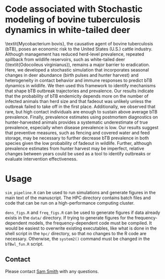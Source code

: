 # Code associated with Stochastic modeling of bovine tuberculosis dynamics in white-tailed deer

\textit{Mycobacterium bovis}, the causative agent of bovine tuberculosis (bTB), poses an economic risk to the United States (U.S.) cattle industry. Although management has reduced herd-level prevalence, repeated spillback from wildlife reservoirs, such as white-tailed deer (\textit{Odocoileus virginianus}), remains a major barrier to eradication. Here, we developed a stochastic simulation that incorporates seasonal changes in deer abundance (birth pulses and hunter harvest) and heterogeneity in contact behavior and immune responses to predict bTB dynamics in wildlife. We then used this framework to identify mechanisms that shape bTB outbreak trajectories and prevalence. Our results indicate that the probability of bTB endemicity depends more on the number of infected animals than herd size and that fadeout was unlikely unless the outbreak failed to take off in the first place. Additionally, we observed that rare, but high contact individuals are enough to sustain above average bTB prevalence. Finally, prevalence estimates using postmortem diagnostics on hunter-harvested animals provides a systematic underestimate of true prevalence, especially when disease prevalence is low. Our results suggest that preventive measures, such as fencing and covered water and feed storage, may be necessary to further decrease bTB prevalence in both species given the low probability of fadeout in wildlife. Further, although prevalence estimates from hunter harvest may be imperfect, relative changes between years could be used as a tool to identify outbreaks or evaluate intervention effectiveness.

# Usage

`sim_pipeline.R` can be used to run simulations and generate figures in the main text of the manuscript. The HPC directory contains batch files and code that can be run on a high-performance computing cluster.

`dens_figs.R` and `freq_figs.R` can be used to generate figures if data already exists in the `data/` directory. If trying to generate figures for the frequency-dependent models, the frequency-dependent code must be compiled. It would be easiest to overwrite existing executables, like what is done in the shell script in the `hpc/` directory, so that no changes to the R code are necessary. Otherwise, the `system2()` command must be changed in the `bTBwl_fun.R` script.

## Contact
Please contact [Sam Smith](mailto:sm.smith@colostate.edu) with any questions.
